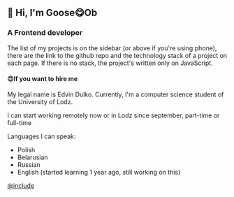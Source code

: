 ## 👋 Hi, I'm Goose😋Ob
### A Frontend developer

The list of my projects is on the sidebar (or above if you're using phone),
there are the link to the github repo and the technology stack of a project on each
page. If there is no stack, the project's written only on JavaScript.

#### 😍If you want to hire me

My legal name is Edvin Dulko. Currently, I'm a computer science student of the
University of Lodz.

I can start working remotely now or in Lodz since september,
part-time or full-time

Languages I can speak:
- Polish
- Belarusian
- Russian
- English (started learning 1 year ago, still working on this)

[@include](../index.md)
